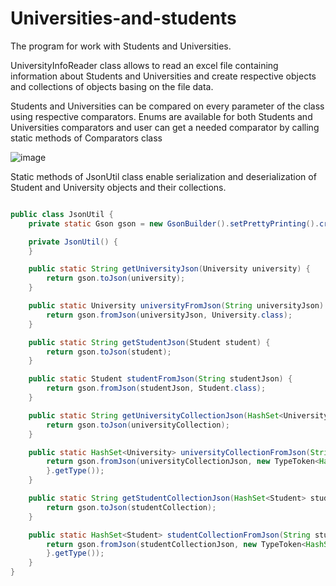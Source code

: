 # Universities-and-students

The program for work with Students and Universities.

UniversityInfoReader class allows to read an excel file containing information about Students and Universities and create respective objects
and collections of objects basing on the file data.

Students and Universities can be compared on every parameter of the class using respective comparators. Enums are available for both Students and
Universities comparators and user can get a needed comparator by calling static methods of Comparators class

![image](https://user-images.githubusercontent.com/90723839/164557000-189a8b9a-2e7b-4905-9143-bac14bb8c026.png)

Static methods of JsonUtil class enable serialization and deserialization of Student and University objects and their collections.

```java

public class JsonUtil {
    private static Gson gson = new GsonBuilder().setPrettyPrinting().create();

    private JsonUtil() {
    }

    public static String getUniversityJson(University university) {
        return gson.toJson(university);
    }

    public static University universityFromJson(String universityJson) {
        return gson.fromJson(universityJson, University.class);
    }

    public static String getStudentJson(Student student) {
        return gson.toJson(student);
    }

    public static Student studentFromJson(String studentJson) {
        return gson.fromJson(studentJson, Student.class);
    }

    public static String getUniversityCollectionJson(HashSet<University> universityCollection) {
        return gson.toJson(universityCollection);
    }

    public static HashSet<University> universityCollectionFromJson(String universityCollectionJson) {
        return gson.fromJson(universityCollectionJson, new TypeToken<HashSet<University>>() {
        }.getType());
    }

    public static String getStudentCollectionJson(HashSet<Student> studentCollection) {
        return gson.toJson(studentCollection);
    }

    public static HashSet<Student> studentCollectionFromJson(String studentCollectionJson) {
        return gson.fromJson(studentCollectionJson, new TypeToken<HashSet<Student>>() {
        }.getType());
    }
}

```

